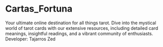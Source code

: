 ﻿# Cartas_Fortuna
Your ultimate online destination for all things tarot. Dive into the mystical world of tarot cards with our extensive resources, including detailed card meanings, insightful readings, and a vibrant community of enthusiasts.
Developer: Tajarros Zed
